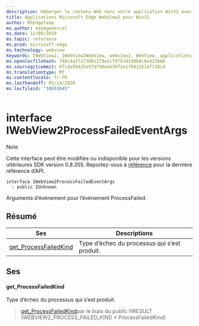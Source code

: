 ```yaml
---
description: Héberger le contenu Web dans votre application Win32 avec le contrôle Microsoft Edge WebView2
title: Applications Microsoft Edge WebView2 pour Win32
author: MSEdgeTeam
ms.author: msedgedevrel
ms.date: 12/09/2019
ms.topic: reference
ms.prod: microsoft-edge
ms.technology: webview
keywords: IWebView2, IWebView2WebView, webview2, WebView, applications Win32, Win32, Edge
ms.openlocfilehash: 748c4affa73001270e2cf97b3d19db8c8ed23686
ms.sourcegitcommit: 07cda56425e5fdf90eeb3972e17041261bf720cd
ms.translationtype: MT
ms.contentlocale: fr-FR
ms.lasthandoff: 05/14/2020
ms.locfileid: "10653645"
---
```

# interface IWebView2ProcessFailedEventArgs 

> [!NOTE]
> Cette interface peut être modifiée ou indisponible pour les versions ultérieures SDK version 0.8.355. Reportez-vous à [référence](../../../webview2-api-reference.md) pour la dernière référence d’API.

```
interface IWebView2ProcessFailedEventArgs
  : public IUnknown
```

Arguments d’événement pour l’événement ProcessFailed.

## Résumé

 Ses                        | Descriptions
--------------------------------|---------------------------------------------
[get_ProcessFailedKind](#get_processfailedkind) | Type d’échec du processus qui s’est produit.

## Ses

#### get_ProcessFailedKind 

Type d’échec du processus qui s’est produit.

> [get_ProcessFailedKind](#get_processfailedkind)par le biais du public HRESULT (WEBVIEW2_PROCESS_FAILED_KIND * ProcessFailedKind)

